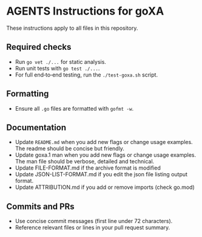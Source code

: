 # AGENTS Instructions for goXA

These instructions apply to all files in this repository.

## Required checks
- Run `go vet ./...` for static analysis.
- Run unit tests with `go test ./...`.
- For full end‑to‑end testing, run the `./test-goxa.sh` script.

## Formatting
- Ensure all `.go` files are formatted with `gofmt -w`.

## Documentation
- Update `README.md` when you add new flags or change usage examples. The readme should be concise but friendly.
- Update goxa.1 man when you add new flags or change usage examples. The man file should be verbose, detailed and technical.
- Update FILE-FORMAT.md if the archive format is modified
- Update JSON-LIST-FORMAT.md if you edit the json file listing output format.
- Update ATTRIBUTION.md if you add or remove imports (check go.mod)

## Commits and PRs
- Use concise commit messages (first line under 72 characters).
- Reference relevant files or lines in your pull request summary.
